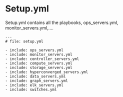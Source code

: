 # Setup.yml

Setup.yml contains all the playbooks, ops_servers.yml, monitor_servers.yml,....

```
---
# file: setup.yml

- include: ops_servers.yml
- include: monitor_servers.yml
- include: controller_servers.yml
- include: compute_servers.yml
- include: storage_servers.yml
- include: hyperconverged_servers.yml
- include: data_servers.yml
- include: graph_servers.yml
- include: elk_servers.yml
- include: switches.yml
```